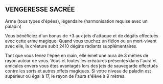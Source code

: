 ## VENGERESSE SACRÉE

Arme (tous types d'épées), légendaire (harmonisation
requise avec un paladin)

Vous bénéficiez d'un bonus de +3 aux jets d'attaque et de
dégâts effectués avec cette arme magique. Quand vous
touchez un fiélon ou un mort-vivant avec elle, la créature
subit 2410 dégâts radiants supplémentaires.

Tant que vous tenez l'épée en main, elle émet une aura de
3 mètres de rayon autour de vous. Vous et toutes les créatures
présentes dans l'aura et amicales envers vous êtes avantagés
lors des jets de sauvegarde effectués contre les sorts et autres
effets magiques. Si votre niveau de paladin est supérieur où
égal à 17, le rayon de l'aura s'élève à 9 mètres.

